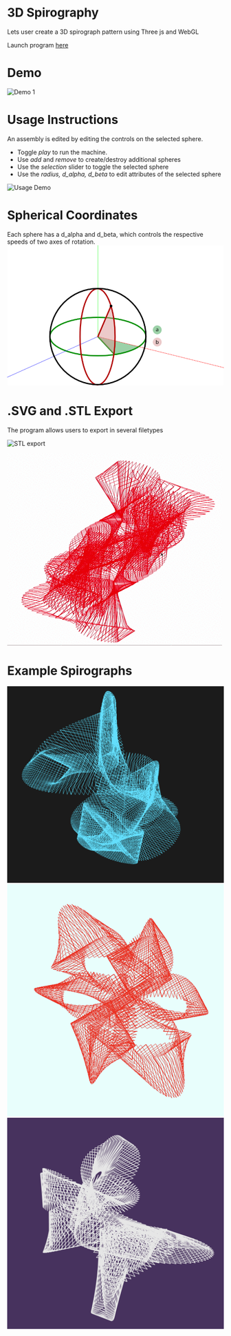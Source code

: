 # 3D Spirography
Lets user create a 3D spirograph pattern using Three js and WebGL

Launch program [here](https://shivaperi.github.io/3d_spirograph/)

# Demo
![Demo 1](https://github.com/shivaPeri/3d_spirograph/blob/master/examples/3d_spirograph_demo.gif)

# Usage Instructions
An assembly is edited by editing the controls on the selected sphere.
* Toggle *play* to run the machine.
* Use *add* and *remove* to create/destroy additional spheres
* Use the *selection* slider to toggle the selected sphere
* Use the *radius, d_alpha, d_beta* to edit attributes of the selected sphere

![Usage Demo](https://github.com/shivaPeri/3d_spirograph/blob/master/examples/3d_spirograph_usage_demo.gif)

# Spherical Coordinates
Each sphere has a d_alpha and d_beta, which controls the respective speeds of two axes of rotation.
![Spherical Coordinates](https://github.com/shivaPeri/3d_spirograph/blob/master/examples/spherical_coordinates.png)

# .SVG and .STL Export
The program allows users to export in several filetypes

![STL export](https://github.com/shivaPeri/3d_spirograph/blob/master/examples/stl_demo-2.gif)

![SVG Export](https://github.com/shivaPeri/3d_spirograph/blob/master/examples/svg_demo_2.gif)

# Example Spirographs
![example_1](https://github.com/shivaPeri/3d_spirograph/blob/master/examples/Screen%20Shot%202020-05-26%20at%209.45.31%20PM.png)
![example 2](https://github.com/shivaPeri/3d_spirograph/blob/master/examples/Screen%20Shot%202020-05-26%20at%2010.19.24%20PM.png)
![example 3](https://github.com/shivaPeri/3d_spirograph/blob/master/examples/Screen%20Shot%202020-05-28%20at%202.09.45%20AM.png)
